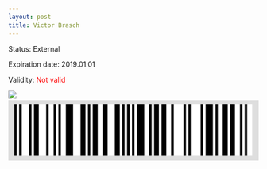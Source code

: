 ```yaml
---
layout: post
title: Victor Brasch
---
```


Status: External

Expiration date: 2019.01.01

Validity: <font color="red"> Not valid</font> 

![](/members/img/Victor_Brasch.png)
![](/members/img/bar.png)
